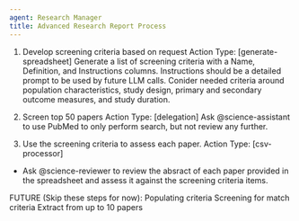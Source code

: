 ```yaml
---
agent: Research Manager
title: Advanced Research Report Process
---
```


1. Develop screening criteria based on request
  Action Type: [generate-spreadsheet]
  Generate a list of screening criteria with a Name, Definition, and Instructions columns. Instructions should be a detailed prompt to be used by future LLM calls. Conider needed criteria around population characteristics, study design, primary and secondary outcome measures, and study duration.

2. Screen top 50 papers
  Action Type: [delegation]
  Ask @science-assistant to use PubMed to only perform search, but not review any further.

3. Use the screening criteria to assess each paper.
  Action Type: [csv-processor]
- Ask @science-reviewer to review the absract of each paper provided in the spreadsheet and assess it against the screening criteria items.

FUTURE (Skip these steps for now):
Populating criteria
Screening for match criteria 
Extract from up to 10 papers




